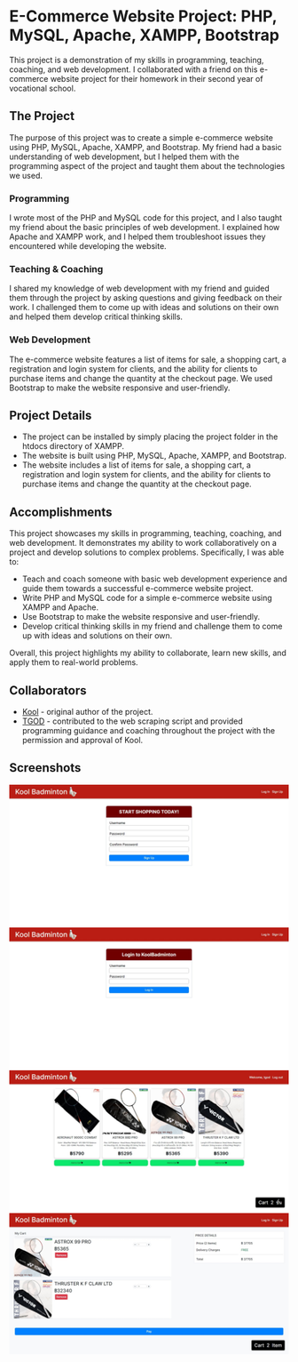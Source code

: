# E-Commerce Website Project: PHP, MySQL, Apache, XAMPP, Bootstrap
This project is a demonstration of my skills in programming, teaching, coaching, and web development. I collaborated with a friend on this e-commerce website project for their homework in their second year of vocational school.

## The Project
The purpose of this project was to create a simple e-commerce website using PHP, MySQL, Apache, XAMPP, and Bootstrap. My friend had a basic understanding of web development, but I helped them with the programming aspect of the project and taught them about the technologies we used.

### Programming
I wrote most of the PHP and MySQL code for this project, and I also taught my friend about the basic principles of web development. I explained how Apache and XAMPP work, and I helped them troubleshoot issues they encountered while developing the website.

### Teaching & Coaching
I shared my knowledge of web development with my friend and guided them through the project by asking questions and giving feedback on their work. I challenged them to come up with ideas and solutions on their own and helped them develop critical thinking skills.

### Web Development
The e-commerce website features a list of items for sale, a shopping cart, a registration and login system for clients, and the ability for clients to purchase items and change the quantity at the checkout page. We used Bootstrap to make the website responsive and user-friendly.

## Project Details
* The project can be installed by simply placing the project folder in the htdocs directory of XAMPP.
* The website is built using PHP, MySQL, Apache, XAMPP, and Bootstrap.
* The website includes a list of items for sale, a shopping cart, a registration and login system for clients, and the ability for clients to purchase items and change the quantity at the checkout page.
## Accomplishments
This project showcases my skills in programming, teaching, coaching, and web development. It demonstrates my ability to work collaboratively on a project and develop solutions to complex problems. Specifically, I was able to:

* Teach and coach someone with basic web development experience and guide them towards a successful e-commerce website project.
* Write PHP and MySQL code for a simple e-commerce website using XAMPP and Apache.
* Use Bootstrap to make the website responsive and user-friendly.
* Develop critical thinking skills in my friend and challenge them to come up with ideas and solutions on their own.

Overall, this project highlights my ability to collaborate, learn new skills, and apply them to real-world problems.

## Collaborators
* [Kool](https://github.com/KKooLNoI) - original author of the project.
* [TGOD](https://github.com/TGODTH) - contributed to the web scraping script and provided programming guidance and coaching throughout the project with the permission and approval of Kool.


## Screenshots

![Signup Page](/screenshots/signup.jpeg)
![Login Page](/screenshots/login.jpeg)
![Product Page](/screenshots/product.jpeg)
![Checkout Page](/screenshots/checkout.jpeg)
